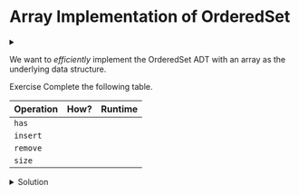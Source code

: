 # Array Implementation of OrderedSet

<div id="outcomes"><details><summary></summary>

* Implement the core operations of OrderedSet efficiently (array base).

</details></div>

We want to _efficiently_ implement the OrderedSet ADT with an array as the underlying data structure.

<span class="tag">Exercise</span> Complete the following table. 

| Operation | How? | Runtime   |
| --------- | ---- | :-------: |
| `has`     |      |           |
| `insert`  |      |           |
| `remove`  |      |           |
| `size`    |      |           |

<details class="solution" data-release="Oct 9, 2023 17:00:00">
<summary>Solution</summary>

Except for `size`, all operations require a helper `find` method to check if an element exists. Then, we can perform Binary Search, so `find` and `has` will cost $\Omicron(\lg n)$. The `insert` and `remove` operations will remain linear since we must shift the elements around to keep the values in order.

| Operation | How?                                        | Runtime   |
| --------- | ------------------------------------------- | :-------: |
| `has`     | `return find(t) != -1;`                     |   $\Omicron(\lg n)$  |
| `insert`  | Find where to insert, then shift elements to make room.  |   $\Omicron(n)$  |
| `remove`  | Find the element, shift all element after it to left.   |   $\Omicron(n)$  |
| `size`    | `return numElements;`                       |   $\Omicron(1)$  |
| `find`    | Binary search                               |   $\Omicron(\lg n)$  |

We leave this as an (unsolved) exercise to you: implement the operations of an array-based OrderedSet.

<!-- 

Someone asked to find "where to insert" do we have to do a linear search, or can we do a binary search?
I correctly answered yes, but I choked on it a little!
The answer is obviously yes since we do this in BST.
As I was teaching the starting part of BST, I figured it out.

 -->

</details>
